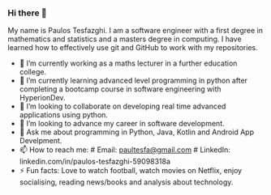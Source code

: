 ### Hi there 👋

My name is Paulos Tesfazghi. I am a software engineer with a first degree in mathematics and statistics and a masters degree in computing.
I have learned how to effectively use git and GitHub to work with my repositories.

- 🔭 I’m currently working as a maths lecturer in a further education college. 
- 🌱 I’m currently learning advanced level programming in python after completing a bootcamp course in software engineering with HyperionDev. 
- 👯 I’m looking to collaborate on developing real time advanced applications using python.
- 🤔 I’m looking to advance my career in software development.
- 💬 Ask me about programming in Python, Java, Kotlin and Android App Develpment. 
- 📫 How to reach me: # Email: paultesfa@gmail.com    # LinkedIn: linkedin.com/in/paulos-tesfazghi-59098318a
- ⚡ Fun facts: Love to watch football, watch movies on Netflix, enjoy socialising, reading news/books and analysis about technology.

